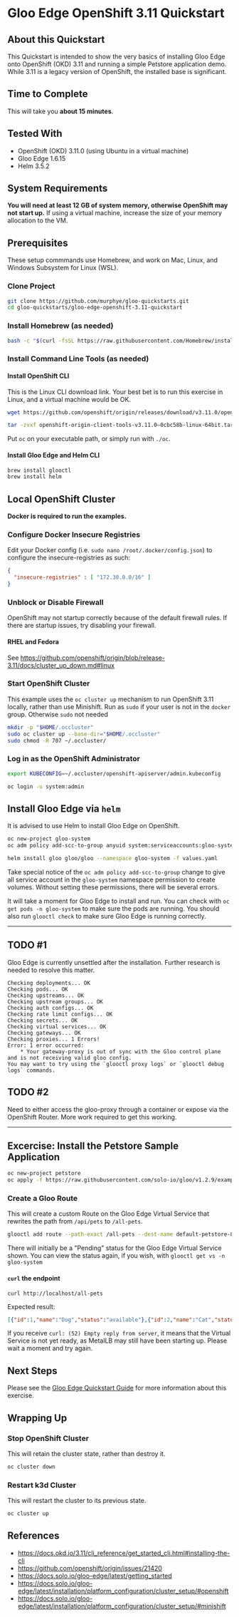 # Gloo Edge OpenShift 3.11 Quickstart

## About this Quickstart

This Quickstart is intended to show the very basics of installing Gloo Edge onto OpenShift (OKD) 3.11 and running a simple Petstore application demo. While 3.11 is a legacy version of OpenShift, the installed base is significant.

## Time to Complete

This will take you **about 15 minutes**.

## Tested With

* OpenShift (OKD) 3.11.0 (using Ubuntu in a virtual machine)
* Gloo Edge 1.6.15
* Helm 3.5.2

## System Requirements

**You will need at least 12 GB of system memory, otherwise OpenShift may not start up.** If using a virtual machine, increase the size of your memory allocation to the VM.

## Prerequisites

These setup commmands use Homebrew, and work on Mac, Linux, and Windows Subsystem for Linux (WSL).

### Clone Project

```bash
git clone https://github.com/murphye/gloo-quickstarts.git
cd gloo-quickstarts/gloo-edge-openshift-3.11-quickstart
```

### Install Homebrew (as needed)
```bash
bash -c "$(curl -fsSL https://raw.githubusercontent.com/Homebrew/install/HEAD/install.sh)"
```

### Install Command Line Tools (as needed)

#### Install OpenShift CLI

This is the Linux CLI download link. Your best bet is to run this exercise in Linux, and a virtual machine would be OK.
```bash
wget https://github.com/openshift/origin/releases/download/v3.11.0/openshift-origin-client-tools-v3.11.0-0cbc58b-linux-64bit.tar.gz

tar -zvxf openshift-origin-client-tools-v3.11.0–0cbc58b-linux-64bit.tar.gz
```
Put `oc` on your executable path, or simply run with `./oc`.

#### Install Gloo Edge and Helm CLI

```bash
brew install glooctl
brew install helm
```

## Local OpenShift Cluster

**Docker is required to run the examples.**

### Configure Docker Insecure Registries

Edit your Docker config (i.e. `sudo nano /root/.docker/config.json`) to configure the insecure-registries as such:

```json
{
  "insecure-registries" : [ "172.30.0.0/16" ]
}
```

### Unblock or Disable Firewall 

OpenShift may not startup correctly because of the default firewall rules. If there are startup issues, try disabling your firewall.

#### RHEL and Fedora

See https://github.com/openshift/origin/blob/release-3.11/docs/cluster_up_down.md#linux

### Start OpenShift Cluster

This example uses the `oc cluster up` mechanism to run OpenShift 3.11 locally, rather than use Minishift. Run as `sudo` if your user is not in the `docker` group. Otherwise `sudo` not needed

```bash
mkdir -p "$HOME/.occluster"
sudo oc cluster up --base-dir="$HOME/.occluster"
sudo chmod -R 707 ~/.occluster/
```

### Log in as the OpenShift Administrator

```bash
export KUBECONFIG=~/.occluster/openshift-apiserver/admin.kubeconfig

oc login -u system:admin
```

## Install Gloo Edge via `helm`

It is advised to use Helm to install Gloo Edge on OpenShift. 

```bash
oc new-project gloo-system
oc adm policy add-scc-to-group anyuid system:serviceaccounts:gloo-system

helm install gloo gloo/gloo --namespace gloo-system -f values.yaml
```

Take special notice of the `oc adm policy add-scc-to-group` change to give all service account in the `gloo-system` namespace permission to create volumes. Without setting these permissions, there will be several errors.

It will take a moment for Gloo Edge to install and run. You can check with `oc get pods -n gloo-system` to make sure the pods are running. You should also run `glooctl check` to make sure Gloo Edge is running correctly.

---

## TODO #1

Gloo Edge is currently unsettled after the installation. Further research is needed to resolve this matter.

```
Checking deployments... OK
Checking pods... OK
Checking upstreams... OK
Checking upstream groups... OK
Checking auth configs... OK
Checking rate limit configs... OK
Checking secrets... OK
Checking virtual services... OK
Checking gateways... OK
Checking proxies... 1 Errors!
Error: 1 error occurred:
	* Your gateway-proxy is out of sync with the Gloo control plane and is not receiving valid gloo config.
You may want to try using the `glooctl proxy logs` or `glooctl debug logs` commands.
```

## TODO #2

Need to either access the gloo-proxy through a container or expose via the OpenShift Router. More work required to get this working.

---

## Excercise: Install the Petstore Sample Application

```bash
oc new-project petstore
oc apply -f https://raw.githubusercontent.com/solo-io/gloo/v1.2.9/example/petstore/petstore.yaml
```

### Create a Gloo Route

This will create a custom Route on the Gloo Edge Virtual Service that rewrites the path from `/api/pets` to `/all-pets`.

```bash
glooctl add route --path-exact /all-pets --dest-name default-petstore-8080 --prefix-rewrite /api/pets
```

There will initially be a "Pending" status for the Gloo Edge Virtual Service shown. You can view the status again, if you wish, with `glooctl get vs -n gloo-system`

#### `curl` the endpoint

```
curl http://localhost/all-pets
```

Expected result:

```json
[{"id":1,"name":"Dog","status":"available"},{"id":2,"name":"Cat","status":"pending"}]
```

If you receive `curl: (52) Empty reply from server`, it means that the Virtual Service is not yet ready, as MetalLB may still have been starting up. Please wait a moment and try again.

## Next Steps

Please see the [Gloo Edge Quickstart Guide](https://docs.solo.io/gloo-edge/latest/guides/traffic_management/hello_world/) for more information about this exercise.

## Wrapping Up

### Stop OpenShift Cluster

This will retain the cluster state, rather than destroy it.

```bash
oc cluster down
```

### Restart k3d Cluster

This will restart the cluster to its previous state.

```bash
oc cluster up
```

## References

* https://docs.okd.io/3.11/cli_reference/get_started_cli.html#installing-the-cli
* https://github.com/openshift/origin/issues/21420
* https://docs.solo.io/gloo-edge/latest/getting_started
* https://docs.solo.io/gloo-edge/latest/installation/platform_configuration/cluster_setup/#openshift
* https://docs.solo.io/gloo-edge/latest/installation/platform_configuration/cluster_setup/#minishift